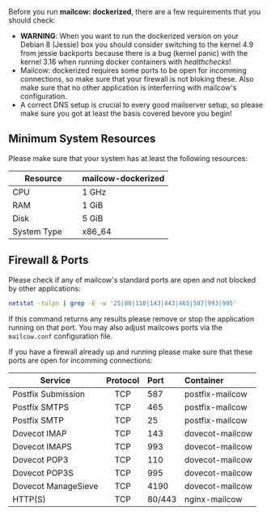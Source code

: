 Before you run **mailcow: dockerized**, there are a few requirements that you should check:

- **WARNING**: When you want to run the dockerized version on your Debian 8 (Jessie) box you should consider switching to the kernel 4.9 from jessie backports because there is a bug (kernel panic) with the kernel 3.16 when running docker containers with *healthchecks*!
- Mailcow: dockerized requires some ports to be open for incomming connections, so make sure that your firewall is not bloking these. Also make sure that no other application is interferring with mailcow's configuration.
- A correct DNS setup is crucial to every good mailserver setup, so please make sure you got at least the basis covered bevore you begin!

## Minimum System Resources

Please make sure that your system has at least the following resources:

| Resource                | mailcow-dockerized |
| ----------------------- | ------------------ |
| CPU                     | 1 GHz              |
| RAM                     | 1 GiB              |
| Disk                    | 5 GiB              |
| System Type             | x86_64             |

## Firewall & Ports

Please check if any of mailcow's standard ports are open and not blocked by other applications:

```bash
netstat -tulpn | grep -E -w '25|80|110|143|443|465|587|993|995'
```

If this command returns any results please remove or stop the application running on that port. You may also adjust mailcows ports via the `mailcow.conf` configuration file.

If you have a firewall already up and running please make sure that these ports are open for incomming connections:

| Service             | Protocol | Port   | Container       |
| --------------------|:--------:|:-------|:----------------|
| Postfix Submission  | TCP      | 587    | postfix-mailcow |
| Postfix SMTPS       | TCP      | 465    | postfix-mailcow |
| Postfix SMTP        | TCP      | 25     | postfix-mailcow |
| Dovecot IMAP        | TCP      | 143    | dovecot-mailcow |
| Dovecot IMAPS       | TCP      | 993    | dovecot-mailcow |
| Dovecot POP3        | TCP      | 110    | dovecot-mailcow |
| Dovecot POP3S       | TCP      | 995    | dovecot-mailcow |
| Dovecot ManageSieve | TCP      | 4190   | dovecot-mailcow |
| HTTP(S)             | TCP      | 80/443 | nginx-mailcow   |
